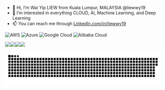 - 👋 Hi, I’m Wai Yip LIEW from Kuala Lumpur, MALAYSIA @liewwy19
- 👀 I’m interested in everything CLOUD, AI, Machine Learning, and Deep Learning
- 📫 You can reach me through [LinkedIn.com/in/liewwy19](https://www.linkedin.com/in/liewwy19/)

![AWS](https://img.shields.io/badge/AWS-%23FF9900.svg?style=for-the-badge&logo=amazon-aws&logoColor=white)
![Azure](https://img.shields.io/badge/azure-%230072C6.svg?style=for-the-badge&logo=microsoftazure&logoColor=white)
![Google Cloud](https://img.shields.io/badge/GoogleCloud-%234285F4.svg?style=for-the-badge&logo=google-cloud&logoColor=white)
![Alibaba Cloud](https://img.shields.io/badge/AlibabaCloud-%23FF6701.svg?style=for-the-badge&logo=alibabacloud&logoColor=white)

<a href="https://www.credly.com/badges/f111b0d8-e493-4fa4-9198-faa9b20cf2f2" target="_blank" rel="noopener noreferrer"><img src="https://images.credly.com/size/120x120/images/00634f82-b07f-4bbd-a6bb-53de397fc3a6/image.png" height="120px" /></a><a href="https://www.credential.net/90b949f2-a720-4b00-b6c1-da8ad912124f" target="_blank"><img src="https://images.credential.net/badge/tiny/qjeluf2q_1667535746188_badge.png" height="120px" /></a><a href="https://www.credly.com/badges/0ea76f79-e1c7-4398-83cf-df26f68ce186" target="_blank"><img src="https://images.credly.com/size/120x120/images/be8fcaeb-c769-4858-b567-ffaaa73ce8cf/image.png" height="120px" /></a><a href="https://edu.alibabacloud.com/certification/aca_businessuser" target="_blank"><img src="https://img.alicdn.com/imgextra/i4/O1CN019FPxjG1RcxZLw9MU6_!!6000000002133-2-tps-668-668.png" height="120px" /></a>

<img src="contributions.svg">

<!---
liewwy19/liewwy19 is a ✨ special ✨ repository because its `README.md` (this file) appears on your GitHub profile.
You can click the Preview link to take a look at your changes.
--->
